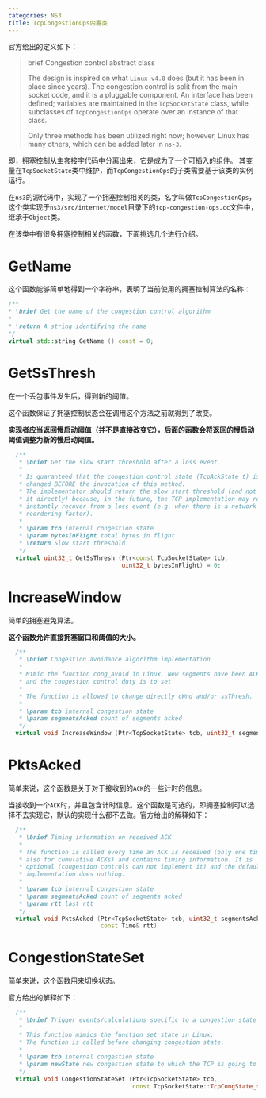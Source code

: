 ```yaml
---
categories: NS3
title: TcpCongestionOps内置类
---
```


官方给出的定义如下：

> brief Congestion control abstract class
>
> The design is inspired on what `Linux v4.0` does (but it has been in place since years). The congestion control is split from the main socket code, and it is a pluggable component. An interface has been defined; variables are maintained in the `TcpSocketState` class, while subclasses of `TcpCongestionOps` operate over an instance of that class.
>
>  Only three methods has been utilized right now; however, Linux has many others, which can be added later in `ns-3`.

即，拥塞控制从主套接字代码中分离出来，它是成为了一个可插入的组件。 其变量在`TcpSocketState`类中维护，而`TcpCongestionOps`的子类需要基于该类的实例运行。

在`ns3`的源代码中，实现了一个拥塞控制相关的类，名字叫做`TcpCongestionOps`，这个类实现于`ns3/src/internet/model`目录下的`tcp-congestion-ops.cc`文件中，继承于`Object`类。

在该类中有很多拥塞控制相关的函数，下面挑选几个进行介绍。

# GetName

这个函数能够简单地得到一个字符串，表明了当前使用的拥塞控制算法的名称：

```c++
/**
* \brief Get the name of the congestion control algorithm
*
* \return A string identifying the name
*/
virtual std::string GetName () const = 0;
```

# GetSsThresh

在一个丢包事件发生后，得到新的阈值。

这个函数保证了拥塞控制状态会在调用这个方法之前就得到了改变。

**实现者应当返回慢启动阈值（并不是直接改变它），后面的函数会将返回的慢启动阈值调整为新的慢启动阈值。**

```c++
  /**
   * \brief Get the slow start threshold after a loss event
   *
   * Is guaranteed that the congestion control state (TcpAckState_t) is
   * changed BEFORE the invocation of this method.
   * The implementator should return the slow start threshold (and not change
   * it directly) because, in the future, the TCP implementation may require to
   * instantly recover from a loss event (e.g. when there is a network with an high
   * reordering factor).
   *
   * \param tcb internal congestion state
   * \param bytesInFlight total bytes in flight
   * \return Slow start threshold
   */
  virtual uint32_t GetSsThresh (Ptr<const TcpSocketState> tcb,
                                uint32_t bytesInFlight) = 0;
```

# IncreaseWindow

简单的拥塞避免算法。

**这个函数允许直接拥塞窗口和阈值的大小。**

```c++
  /**
   * \brief Congestion avoidance algorithm implementation
   *
   * Mimic the function cong_avoid in Linux. New segments have been ACKed,
   * and the congestion control duty is to set
   *
   * The function is allowed to change directly cWnd and/or ssThresh.
   *
   * \param tcb internal congestion state
   * \param segmentsAcked count of segments acked
   */
  virtual void IncreaseWindow (Ptr<TcpSocketState> tcb, uint32_t segmentsAcked) = 0;
```

# PktsAcked

简单来说，这个函数是关于对于接收到的`ACK`的一些计时的信息。

当接收到一个`ACK`时，并且包含计时信息。这个函数是可选的，即拥塞控制可以选择不去实现它，默认的实现什么都不去做。官方给出的解释如下：

```c++
  /**
   * \brief Timing information on received ACK
   *
   * The function is called every time an ACK is received (only one time
   * also for cumulative ACKs) and contains timing information. It is
   * optional (congestion controls can not implement it) and the default
   * implementation does nothing.
   *
   * \param tcb internal congestion state
   * \param segmentsAcked count of segments acked
   * \param rtt last rtt
   */
  virtual void PktsAcked (Ptr<TcpSocketState> tcb, uint32_t segmentsAcked,
                          const Time& rtt)
```

# CongestionStateSet

简单来说，这个函数用来切换状态。

官方给出的解释如下：

```c++
  /**
   * \brief Trigger events/calculations specific to a congestion state
   *
   * This function mimics the function set_state in Linux.
   * The function is called before changing congestion state.
   *
   * \param tcb internal congestion state
   * \param newState new congestion state to which the TCP is going to switch
   */
  virtual void CongestionStateSet (Ptr<TcpSocketState> tcb,
                                   const TcpSocketState::TcpCongState_t newState)
```



